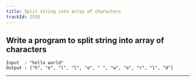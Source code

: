 ```yaml
---
title: Split string into array of characters
trackId: 2535
---
```


## Write a program to split string into array of characters

```
Input  : "hello world"
Output : ["h", "e", "l", "l", "o", " ", "w", "o", "r", "l", "d"]
```

---
